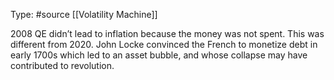 Type: #source 
[[Volatility Machine]]

2008 QE didn’t lead to inflation because the money was not spent. This was different from 2020. 
John Locke convinced the French to monetize debt in early 1700s which led to an asset bubble, and whose collapse may have contributed to revolution. 